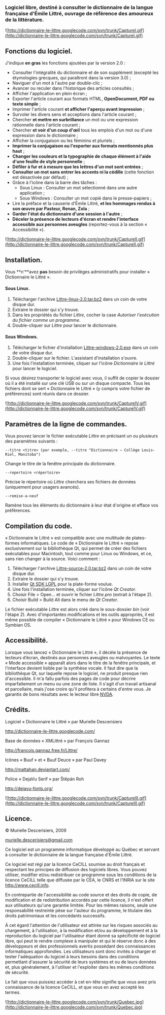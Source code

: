 ### Logiciel libre, destiné à consulter le dictionnaire de la langue française d'Émile Littré, ouvrage de référence des amoureux de la littérature. ###

![http://dictionnaire-le-littre.googlecode.com/svn/trunk/CaptureI.gif](http://dictionnaire-le-littre.googlecode.com/svn/trunk/CaptureI.gif)

## Fonctions du logiciel. ##

J'indique **en gras** les fonctions ajoutées par la version 2.0 :

  * Consulter l'intégralité du dictionnaire et de son supplément (excepté les étymologies grecques, qui paraîtront dans la version 3.0) ;
  * Naviguer d'un mot à l'autre par double-clic ;
  * Avancer ou reculer dans l'historique des articles consultés ;
  * Afficher l'application en plein écran ;
  * Exporter l'article courant aux formats HTML, **OpenDocument, PDF ou texte simple** ;
  * Imprimer l'article courant **et afficher l'aperçu avant impression** ;
  * Survoler les divers sens et acceptions dans l'article courant ;
  * Chercher **et mettre en surbrillance** un mot ou une expression rationnelle dans l'article courant ;
  * Chercher **et voir d'un coup d'œil** tous les emplois d'un mot ou d'une expression dans le dictionnaire ;
  * Afficher la conjugaison ou les féminins et pluriels ;
  * **Imprimer la conjugaison ou l'exporter aux formats mentionnés plus haut** ;
  * **Changer les couleurs et la typographie de chaque élément à l'aide d'une feuille de style personnelle** ;
  * **Défiler à fur et à mesure que les lettres d'un mot sont entrées** ;
  * **Consulter un mot sans entrer les accents ni la cédille** (cette fonction est désactivée par défaut) ;
  * Grâce à l'icône dans la barre des tâches :
    * Sous Linux : Consulter un mot sélectionné dans une autre application ;
    * Sous Windows : Consulter un mot copié dans le presse-papiers ;
  * Lire la préface et la causerie d'Émile Littré, **et les hommages rendus à son œuvre par Pasteur, Renan, Zola** ;
  * **Garder l'état du dictionnaire d'une session à l'autre** ;
  * **Déceler la présence de lecteurs d'écran et rendre l'interface accessible aux personnes aveugles** (reportez-vous à la section « Accessibilité »).

![http://dictionnaire-le-littre.googlecode.com/svn/trunk/CaptureII.gif](http://dictionnaire-le-littre.googlecode.com/svn/trunk/CaptureII.gif)

## Installation. ##

Vous **n'**avez **pas** besoin de privilèges administratifs pour installer « Dictionnaire le Littré ».

#### Sous Linux. ####

  1. Télécharger l'archive [Littre-linux-2.0.tar.bz2](http://dictionnaire-le-littre.googlecode.com/files/Littre-linux-2.0.tar.bz2) dans un coin de votre disque dur.
  1. Extraire le dossier qui s'y trouve.
  1. Dans les propriétés du fichier _Littre_, cocher la case _Autoriser l'exécution du fichier comme un programme_.
  1. Double-cliquer sur _Littre_ pour lancer le dictionnaire.

#### Sous Windows. ####

  1. Télécharger le fichier d'installation [Littre-windows-2.0.exe](http://dictionnaire-le-littre.googlecode.com/files/Littre-windows-2.0.exe) dans un coin de votre disque dur.
  1. Double-cliquer sur le fichier. L'assistant d'installation s'ouvre.
  1. Une fois l'installation terminée, cliquer sur l'icône _Dictionnaire le Littré_ pour lancer le logiciel.

Si vous désirez transporter le logiciel avec vous, il suffit de copier le dossier où il a été installé sur une clé USB ou sur un disque compacte. Tous les fichiers dont se sert « Dictionnaire le Littré » (y compris votre fichier de préférences) sont réunis dans ce dossier.

![http://dictionnaire-le-littre.googlecode.com/svn/trunk/CaptureIV.gif](http://dictionnaire-le-littre.googlecode.com/svn/trunk/CaptureIV.gif)

## Paramètres de la ligne de commandes. ##

Vous pouvez lancer le fichier exécutable _Littre_ en précisant un ou plusieurs des paramètres suivants :

```
--titre <titre> (par exemple, --titre "Dictionnaire ‒ Collège Louis-Riel, Manitoba")
```

Change le titre de la fenêtre principale du dictionnaire.

```
--repertoire <répertoire>
```

Précise le répertoire où _Littre_ cherchera ses fichiers de données (uniquement pour usagers avancés).

```
--remise-a-neuf
```

Ramène tous les éléments du dictionnaire à leur état d'origine et efface vos préférences.

## Compilation du code. ##

« Dictionnaire le Littré » est compatible avec une multitude de plates-formes informatiques. Le code de « Dictionnaire le Littré » repose exclusivement sur la bibliothèque Qt, qui permet de créer des fichiers exécutables pour Macintosh, tout comme pour Linux ou Windows, et ce, sans rien changer à la source. Voici comment :

  1. Télécharger l'archive [Littre-source-2.0.tar.bz2](http://dictionnaire-le-littre.googlecode.com/files/Littre-source-2.0.tar.bz2) dans un coin de votre disque dur.
  1. Extraire le dossier qui s'y trouve.
  1. Installer [Qt SDK LGPL](http://qt.nokia.com/downloads) pour la plate-forme voulue.
  1. Une fois l'installation terminée, cliquer sur l'icône _Qt Creator_.
  1. Choisir File > Open... et ouvrir le fichier _Littre.pro_ (extrait à l'étape 2).
  1. Choisir Build > Build All dans le menu de _Qt Creator_.

Le fichier exécutable _Littre_ est alors créé dans le sous-dossier _bin_ (voir l'étape 2). Avec d'importantes modifications et les outils appropriés, il est même possible de compiler « Dictionnaire le Littré » pour Windows CE ou Symbian OS.

## Accessibilité. ##

Lorsque vous lancez « Dictionnaire le Littré », il décèle la présence de lecteurs d’écran, destinés aux personnes aveugles ou malvoyantes. Le texte « Mode accessible » apparaît alors dans le titre de la fenêtre principale, et l'interface devient lisible par la synthèse vocale. Il faut dire que la bibliothèque Qt, sur laquelle repose le logiciel, ne produit presque rien d'accessible. Il m'a fallu parfois des pages de code pour décrire imparfaitement un menu ou une zone de liste. Il s'agit d'un travail artisanal et parcellaire, mais j'ose croire qu'il profitera à certains d'entre vous. Je garantis de bons résultats avec le lecteur libre [NVDA](http://www.nvda.fr/).

## Crédits. ##

Logiciel « Dictionnaire le Littré » par Murielle Descerisiers

http://dictionnaire-le-littre.googlecode.com/

Base de données « XMLittré » par François Gannaz

http://francois.gannaz.free.fr/Littre/

Icônes « Buuf » et « Buuf Deuce » par Paul Davey

http://mattahan.deviantart.com/

Police « DejaVu Serif » par Štěpán Roh

http://dejavu-fonts.org/

![http://dictionnaire-le-littre.googlecode.com/svn/trunk/CaptureIII.gif](http://dictionnaire-le-littre.googlecode.com/svn/trunk/CaptureIII.gif)

## Licence. ##

© Murielle Descerisiers, 2009

[murielle.descerisiers@gmail.com](mailto:murielle.descerisiers@gmail.com)

Ce logiciel est un programme informatique développé au Québec et servant à consulter le dictionnaire de la langue française d'Émile Littré.

Ce logiciel est régi par la licence CeCILL soumise au droit français et respectant les principes de diffusion des logiciels libres. Vous pouvez utiliser, modifier et/ou redistribuer ce programme sous les conditions de la licence CeCILL telle que diffusée par le CEA, le CNRS et l'INRIA sur le site http://www.cecill.info.

En contrepartie de l'accessibilité au code source et des droits de copie, de modification et de redistribution accordés par cette licence, il n'est offert aux utilisateurs qu'une garantie limitée. Pour les mêmes raisons, seule une responsabilité restreinte pèse sur l'auteur du programme, le titulaire des droits patrimoniaux et les concédants successifs.

À cet égard l'attention de l'utilisateur est attirée sur les risques associés au chargement, à l'utilisation, à la modification et/ou au développement et à la reproduction du logiciel par l'utilisateur étant donné sa spécificité de logiciel libre, qui peut le rendre complexe à manipuler et qui le réserve donc à des développeurs et des professionnels avertis possédant des connaissances informatiques approfondies. Les utilisateurs sont donc invités à charger et tester l'adéquation du logiciel à leurs besoins dans des conditions permettant d'assurer la sécurité de leurs systèmes et ou de leurs données et, plus généralement, à l'utiliser et l'exploiter dans les mêmes conditions de sécurité.

Le fait que vous puissiez accéder à cet en-tête signifie que vous avez pris connaissance de la licence CeCILL, et que vous en avez accepté les termes.

![http://dictionnaire-le-littre.googlecode.com/svn/trunk/Quebec.jpg](http://dictionnaire-le-littre.googlecode.com/svn/trunk/Quebec.jpg)